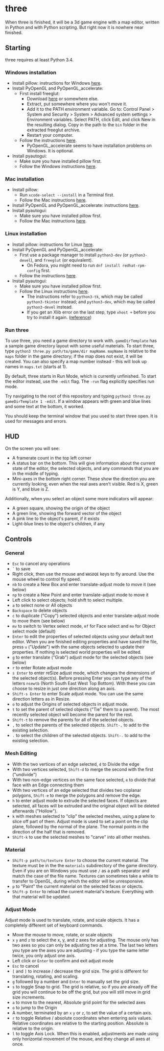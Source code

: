 # three

When three is finished, it will be a 3d game engine with a map editor, written in Python and with Python scripting. But right now it is nowhere near finished.

## Starting

three requires at least Python 3.4.

### Windows installation
- Install pillow: instructions for Windows [here](https://pillow.readthedocs.io/en/3.0.0/installation.html#windows-installation).
- Install PyOpenGL and PyOpenGL_accelerate:
  - First install freeglut:
    - Download [here](http://www.transmissionzero.co.uk/software/freeglut-devel/) or somewhere else.
    - Extract, put somewhere where you won't move it.
    - Add it to the PATH environment variable. Go to: Control Panel > System and Security > System > Advanced system settings > Environment variables. Select PATH, click Edit, and click New in the resulting dialog. Copy in the path to the `bin` folder in the extracted freeglut archive.
    - Restart your computer.
  - Follow the instructions [here](http://pyopengl.sourceforge.net/documentation/installation.html).
    - PyOpenGL_accelerate seems to have installation problems on Windows. It is optional.
- Install pyautogui: 
  - Make sure you have installed pillow first.
  - Follow the Windows instructions [here](https://pyautogui.readthedocs.io/en/latest/install.html).

### Mac installation
- Install pillow:
  - Run `xcode-select --install` in a Terminal first.
  - Follow the Mac instructions [here](https://pillow.readthedocs.io/en/3.0.0/installation.html#os-x-installation).
- Install PyOpenGL and PyOpenGL_accelerate: instructions [here](http://pyopengl.sourceforge.net/documentation/installation.html).
- Install pyautogui: 
  - Make sure you have installed pillow first.
  - Follow the Mac instructions [here](https://pyautogui.readthedocs.io/en/latest/install.html).

### Linux installation
- Install pillow: instructions for Linux [here](https://pillow.readthedocs.io/en/3.0.0/installation.html#linux-installation).
- Install PyOpenGL and PyOpenGL_accelerate:
  - First use a package manager to install `python3-dev` (or `python3-devel`), and `freeglut` (or equivalent).
    - On Fedora, you might need to run `dnf install redhat-rpm-config` first.
  - Follow the instructions [here](http://pyopengl.sourceforge.net/documentation/installation.html).
- Install pyautogui: 
  - Make sure you have installed pillow first.
  - Follow the Linux instructions [here](https://pyautogui.readthedocs.io/en/latest/install.html).
    - The instructions refer to `python3-tk`, which may be called `python3-tkinter` instead; and `python3-dev`, which may be called `python3-devel` instead. 
    - If you get an Xlib error on the last step, type `xhost +` before you try to install it again. ([reference](https://ubuntuforums.org/showthread.php?t=2290602))

### Run three

To use three, you need a game directory to work with. `gameDirTemplate` has a sample game directory layout with some useful materials. To start three, type `python3 three.py path/to/game/dir mapName`. `mapName` is relative to the `maps` folder in the game directory; if the map does not exist, it will be created. You can also specify a map number instead - this will look up names in `maps.txt` (starts at 1).

By default, three starts in Run Mode, which is currently unfinished. To start the editor instead, use the `-edit` flag. The `-run` flag explicitly specifies run mode.

Try navigating to the root of this repository and typing `python3 three.py gameDirTemplate 1 -edit`. If a window appears with green and blue lines and some text at the bottom, it worked.

You should keep the terminal window that you used to start three open. It is used for messages and errors.

## HUD

On the screen you will see:
- A framerate count in the top left corner
- A status bar on the bottom. This will give information about the current state of the editor, the selected objects, and any commands that you are in the middle of typing.
- Mini-axes in the bottom right corner. These show the direction you are currently looking, even when the real axes aren't visible. Red is X, green is Y, and blue is Z.

Additionally, when you select an object some more indicators will appear:
- A green square, showing the origin of the object
- A green line, showing the forward vector of the object
- A pink line to the object's parent, if it exists
- Light-blue lines to the object's children, if any

## Controls

### General
- `Esc` to cancel any operations
- `` ` `` to save
- Right click, then use the mouse and `WASDQE` keys to fly around. Use the mouse wheel to control fly speed.
- `nb` to create a New Box and enter translate-adjust mode to move it (see below)
- `np` to create a New Point and enter translate-adjust mode to move it
- Left click to select objects; hold shift to select multiple.
- `a` to select none or All objects
- `Backspace` to delete objects
- `c` to duplicate ("Copy") selected objects and enter translate-adjust mode to move them (see below)
- `mv` to switch to Vertex select mode, `mf` for Face select and `mo` for Object select mode (default)
- `Enter` to edit the properties of selected objects using your default text editor. When you are finished editing properties and have saved the file, press `u` ("Update") with the same objects selected to update their properties. If nothing is selected world properties will be edited.
- `g` to enter translate ("Grab") adjust mode for the selected objects (see below)
- `r` to enter Rotate adjust mode
- `s Enter` to enter reSize adjust mode, which changes the dimensions of the selected object(s). Before pressing Enter you can type any of the letters `nsewtb` (North South East West Top Bottom). With these you can choose to resize in just one direction along an axis.
- `Shift-s Enter` to enter Scale adjust mode. You can use the same direction letters as in Resize.
- `o` to adjust the Origins of selected objects in adjust mode.
- `t` to set the parent of selected objects ("Tie" them to a parent). The most recently selected object will become the parent for the rest.
- `Shift-t` to remove the parents for all of the selected objects.
- `,` to select the parents of the selected objects. `Shift-,` to add to the existing selection.
- `.` to select the children of the selected objects. `Shift-.` to add to the existing selection.
 
### Mesh Editing
- With the two vertices of an edge selected, `d` to Divide the edge
- With two vertices selected, `Shift-d` to merge the second with the first ("undivide")
- With two non-edge vertices on the same face selected, `e` to divide that face with an Edge connecting them
- With two vertices of an edge selected that divides two coplanar polygons, `Shift-e` to merge the polygons and remove the edge.
- `h` to enter adjust mode to extrude the selected faces. If objects are selected, all faces will be extruded and the original object will be deleted afterwards ("Hollow").
- `k` with meshes selected to "clip" the selected meshes, using a plane to slice off part of them. Adjust mode is used to set a point on the clip plane, followed by the normal of the plane. The normal points in the direction of the half that is removed. 
- `Shift-k` to use the selected meshes to "carve" into all other meshes.

### Material
- `Shift-p path/to/texture Enter` to choose the current material. The texture must be in the the `materials` subdirectory of the game directory. Even if you are on Windows you must use `/` as a path separator and match the case of the file name. Textures can sometimes take a while to transfer to OpenGL, during which the editor will be unresponsive.
- `p` to "Paint" the current material on the selected faces or objects.
- `Shift-p Enter` to reload the current material's texture. Everything with that material will be updated.

### Adjust Mode

Adjust mode is used to translate, rotate, and scale objects. It has a completely different set of keyboard commands.

- Move the mouse to move, rotate, or scale objects
- `x` `y` and `z` to select the x, y, and z axes for adjusting. The mouse only has two axes so you can only be adjusting two at a time. The last two letters you type are the axes you are adjusting - if you type the same letter twice, you only adjust one axis.
- Left click or `Enter` to confirm and exit adjust mode
- `Esc` to cancel
- `[` and `]` to increase / decrease the grid size. The grid is different for translating, rotating, and scaling.
- `g` followed by a number and `Enter` to manually set the grid size.
- `s` to toggle Snap to grid. The grid is relative, so if you are already off the grid you will continue to be off the grid, but you will still move in grid size increments.
- `a` to move to the nearest, Absolute grid point for the selected axes
- `o` to jump to the Origin
- A number, terminated by an `x` `y` or `z`, to set the value of a certain axis.
- `r` to toggle Relative / absolute coordinates when entering axis values. Relative coordinates are relative to the starting position. Absolute is relative to the origin.
- `l` to toggle Axis Lock. When this is enabled, adjustments are made using only horizontal movement of the mouse, and they change all axes at once.

